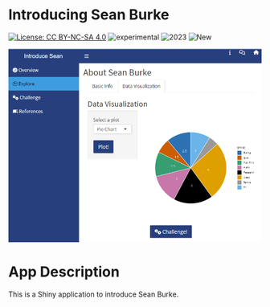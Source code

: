 # Introducing Sean Burke

[![License: CC BY-NC-SA 4.0](https://img.shields.io/badge/License-CC%20BY--NC--SA%204.0-lightgrey.svg)](https://creativecommons.org/licenses/by-nc-sa/4.0/) 
![experimental](https://img.shields.io/badge/lifecycle-experimental-orange)
![2023](https://img.shields.io/badge/year-2023-lightgrey)
![New](https://img.shields.io/badge/lifecycle-newapp-brightgreen)

![App Screenshot](../docs/screenshot.png)

# App Description
This is a Shiny application to introduce Sean Burke.
